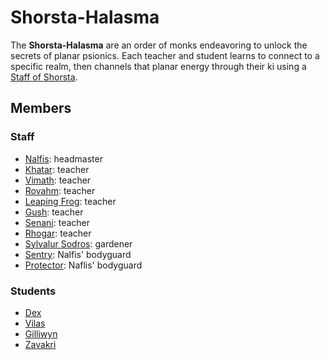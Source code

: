 # Shorsta-Halasma

The **Shorsta-Halasma** are an order of monks endeavoring to unlock the secrets of planar psionics. Each teacher and student learns to connect to a specific realm, then channels that planar energy through their ki using a [Staff of Shorsta](../../artifacts/staff-of-shorsta.md).

## Members

### Staff

- [Nalfis](members/nalfis.md): headmaster
- [Khatar](members/khatar.md): teacher
- [Vimath](members/vimath.md): teacher
- [Rovahm](members/rovahm.md): teacher
- [Leaping Frog](members/leaping-frog.md): teacher
- [Gush](members/gush.md): teacher
- [Senani](members/senani.md): teacher
- [Rhogar](members/rhogar.md): teacher
- [Sylvalur Sodros](members/sylvalur-sodros.md): gardener
- [Sentry](members/sentry.md): Nalfis' bodyguard
- [Protector](members/protector.md): Naflis' bodyguard

### Students

- [Dex](members/dex.md)
- [Vilas](members/vilas.md)
- [Gilliwyn](members/gilliwyn.md)
- [Zavakri](members/zavakri.md)
